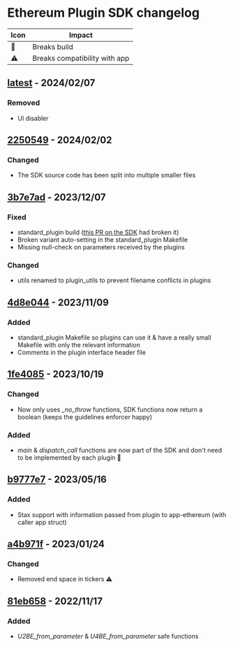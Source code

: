 # Ethereum Plugin SDK changelog

|          Icon        |            Impact             |
|----------------------|-------------------------------|
| :rotating_light:     | Breaks build                  |
| :warning:            | Breaks compatibility with app |

## [latest](/) - 2024/02/07

### Removed

* UI disabler

## [2250549](/../../commit/2250549) - 2024/02/02

### Changed

* The SDK source code has been split into multiple smaller files

## [3b7e7ad](/../../commit/3b7e7ad) - 2023/12/07

### Fixed

* standard\_plugin build ([this PR on the SDK](https://github.com/LedgerHQ/ledger-secure-sdk/pull/473) had broken it)
* Broken variant auto-setting in the standard\_plugin Makefile
* Missing null-check on parameters received by the plugins

### Changed

* utils renamed to plugin\_utils to prevent filename conflicts in plugins

## [4d8e044](/../../commit/4d8e044) - 2023/11/09

### Added

* standard\_plugin Makefile so plugins can use it & have a really small Makefile
with only the relevant information
* Comments in the plugin interface header file

## [1fe4085](/../../commit/1fe4085) - 2023/10/19

### Changed

* Now only uses *\_no\_throw* functions, SDK functions now return a boolean
(keeps the guidelines enforcer happy)

### Added

* *main* & *dispatch\_call* functions are now part of the SDK and don't need to
be implemented by each plugin :rotating_light:

## [b9777e7](/../../commit/b9777e7) - 2023/05/16

### Added

* Stax support with information passed from plugin to app-ethereum (with caller app struct)

## [a4b971f](/../../commit/a4b971f) - 2023/01/24

### Changed

* Removed end space in tickers :warning:

## [81eb658](/../../commit/81eb658) - 2022/11/17

### Added

* *U2BE\_from\_parameter* & *U4BE\_from\_parameter* safe functions
